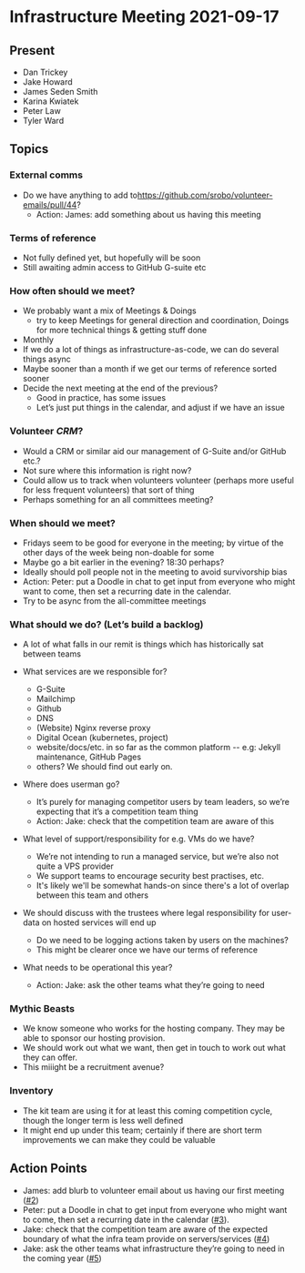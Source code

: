 # Infrastructure Meeting 2021-09-17

## Present

- Dan Trickey
- Jake Howard
- James Seden Smith
- Karina Kwiatek
- Peter Law
- Tyler Ward

## Topics

### External comms

- Do we have anything to add to<https://github.com/srobo/volunteer-emails/pull/44>?
  - Action: James: add something about us having this meeting

### Terms of reference

- Not fully defined yet, but hopefully will be soon
- Still awaiting admin access to GitHub G-suite etc

### How often should we meet?

- We probably want a mix of Meetings & Doings
  - try to keep Meetings for general direction and coordination, Doings for more technical things & getting stuff done
- Monthly
- If we do a lot of things as infrastructure-as-code, we can do several things async
- Maybe sooner than a month if we get our terms of reference sorted sooner
- Decide the next meeting at the end of the previous?
  - Good in practice, has some issues
  - Let’s just put things in the calendar, and adjust if we have an issue

### Volunteer _CRM_?

- Would a CRM or similar aid our management of G-Suite and/or GitHub etc.?
- Not sure where this information is right now?
- Could allow us to track when volunteers volunteer (perhaps more useful for less frequent volunteers) that sort of thing
- Perhaps something for an all committees meeting?

### When should we meet?

- Fridays seem to be good for everyone in the meeting; by virtue of the other days of the week being non-doable for some
- Maybe go a bit earlier in the evening? 18:30 perhaps?
- Ideally should poll people not in the meeting to avoid survivorship bias
- Action: Peter: put a Doodle in chat to get input from everyone who might want to come, then set a recurring date in the calendar.
- Try to be async from the all-committee meetings

### What should we do? (Let’s build a backlog)

- A lot of what falls in our remit is things which has historically sat between teams

- What services are we responsible for?

  - G-Suite
  - Mailchimp
  - Github
  - DNS
  - (Website) Nginx reverse proxy
  - Digital Ocean (kubernetes, project)
  - website/docs/etc. in so far as the common platform -- e.g: Jekyll maintenance, GitHub Pages
  - others? We should find out early on.

- Where does userman go?

  - It’s purely for managing competitor users by team leaders, so we’re expecting that it’s a competition team thing
  - Action: Jake: check that the competition team are aware of this

- What level of support/responsibility for e.g. VMs do we have?
  - We’re not intending to run a managed service, but we’re also not quite a VPS provider
  - We support teams to encourage security best practises, etc.
  - It's likely we'll be somewhat hands-on since there's a lot of overlap between this team and others

- We should discuss with the trustees where legal responsibility for user-data on hosted services will end up

  - Do we need to be logging actions taken by users on the machines?
  - This might be clearer once we have our terms of reference

- What needs to be operational this year?

  - Action: Jake: ask the other teams what they’re going to need

### Mythic Beasts

- We know someone who works for the hosting company. They may be able to sponsor our hosting provision.
- We should work out what we want, then get in touch to work out what they can offer.
- This miiight be a recruitment avenue?

### Inventory

- The kit team are using it for at least this coming competition cycle, though the longer term is less well defined
- It might end up under this team; certainly if there are short term improvements we can make they could be valuable


## Action Points

- James: add blurb to volunteer email about us having our first meeting ([#2](https://github.com/srobo/infrastructure-team-minutes/issues/2))
- Peter: put a Doodle in chat to get input from everyone who might want to come, then set a recurring date in the calendar ([#3](https://github.com/srobo/infrastructure-team-minutes/issues/3)).
- Jake: check that the competition team are aware of the expected boundary of what the infra team provide on servers/services ([#4](https://github.com/srobo/infrastructure-team-minutes/issues/4))
- Jake: ask the other teams what infrastructure they’re going to need in the coming year ([#5](https://github.com/srobo/infrastructure-team-minutes/issues/5))
